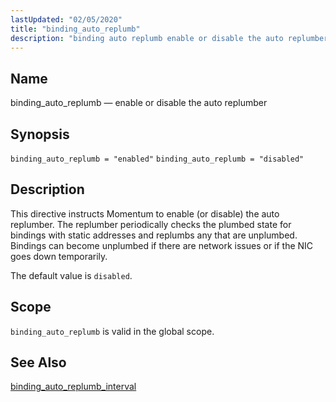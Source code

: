 ```yaml
---
lastUpdated: "02/05/2020"
title: "binding_auto_replumb"
description: "binding auto replumb enable or disable the auto replumber binding auto replumb enabled binding auto replumb disabled This directive instructs Momentum to enable or disable the auto replumber The replumber periodically checks the plumbed state for bindings with static addresses and replumbs any that are unplumbed Bindings can become unplumbed..."
---
```


<a name="conf.ref.binding_auto_replumb"></a> 
## Name

binding_auto_replumb — enable or disable the auto replumber

## Synopsis

`binding_auto_replumb = "enabled"`
`binding_auto_replumb = "disabled"`

<a name="idp23519264"></a> 
## Description

This directive instructs Momentum to enable (or disable) the auto replumber. The replumber periodically checks the plumbed state for bindings with static addresses and replumbs any that are unplumbed. Bindings can become unplumbed if there are network issues or if the NIC goes down temporarily.

The default value is `disabled`.

<a name="idp23522272"></a> 
## Scope

`binding_auto_replumb` is valid in the global scope.

<a name="idp23524528"></a> 
## See Also

[binding_auto_replumb_interval](/momentum/4/config/ref-binding-auto-replumb-interval)